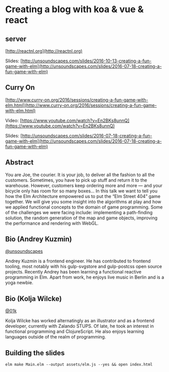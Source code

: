 # Creating a blog with koa & vue & react

## server

[http://reactnl.org](http://reactnl.org)

Slides:
[http://unsoundscapes.com/slides/2016-10-13-creating-a-fun-game-with-elm](http://unsoundscapes.com/slides/2016-07-18-creating-a-fun-game-with-elm)


## Curry On

[http://www.curry-on.org/2016/sessions/creating-a-fun-game-with-elm.html](http://www.curry-on.org/2016/sessions/creating-a-fun-game-with-elm.html)

Video: [https://www.youtube.com/watch?v=En2BKs8unnQ](https://www.youtube.com/watch?v=En2BKs8unnQ)

Slides: [http://unsoundscapes.com/slides/2016-07-18-creating-a-fun-game-with-elm](http://unsoundscapes.com/slides/2016-07-18-creating-a-fun-game-with-elm)


## Abstract

You are Joe, the courier. It is your job, to deliver all the fashion to all the customers. Sometimes, you have to pick up stuff and return it to the warehouse. However, customers keep ordering more and more — and your bicycle only has room for so many boxes… In this talk we want to tell you how the Elm Architecture empowered us to put the “Elm Street 404” game together. We will give you some insight into the algorithms at play and how we applied functional concepts to the domain of game programming. Some of the challenges we were facing include: implementing a path-finding solution, the random generation of the map and game objects, improving the performance and rendering with WebGL.

## Bio (Andrey Kuzmin)

[@unsoundscapes](https://twitter.com/unsoundscapes)

Andrey Kuzmin is a frontend engineer. He has contributed to frontend tooling, most notably with his gulp-svgstore and gulp-postcss open source projects. Recently Andrey has been learning a functional reactive programming in Elm. Apart from work, he enjoys live music in Berlin and is a yoga newbie.

## Bio (Kolja Wilcke)

[@01k](https://twitter.com/01k)

Kolja Wilcke has worked alternatingly as an illustrator and as a frontend developer, currently with Zalando STUPS. Of late, he took an interest in functional programming and ClojureScript. He also enjoys learning languages outside of the realm of programming.


## Building the slides

`elm make Main.elm --output assets/elm.js --yes && open index.html`